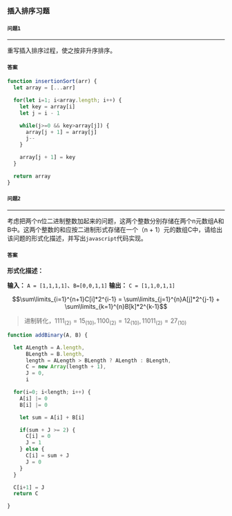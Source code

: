 ### 插入排序习题

#### `问题1`

***

重写插入排序过程，使之按非升序排序。

#### `答案`

``` javascript
function insertionSort(arr) {
  let array = [...arr]

  for(let i=1; i<array.length; i++) {
    let key = array[i]
    let j = i - 1

    while(j>=0 && key>array[j]) {
      array[j + 1] = array[j]
      j--
    }

    array[j + 1] = key
  }

  return array
}
```

#### `问题2`

***

考虑把两个n位二进制整数加起来的问题，这两个整数分别存储在两个n元数组A和B中。这两个整数的和应按二进制形式存储在一个（n + 1）元的数组C中，请给出该问题的形式化描述，并写出`javascript`代码实现。


#### `答案`

**形式化描述：**

**输入：**  `A = [1,1,1,1]`、`B=[0,0,1,1]`
**输出：** `C = [1,1,0,1,1]`

$$\sum\limits_{i=1}^{n+1}C[i]*2^{i-1} = \sum\limits_{j=1}^{n}A[j]*2^{j-1} + \sum\limits_{k=1}^{n}B[k]*2^{k-1}$$ 

> 进制转化，$1111_{(2)}  =  15_{(10)},  1100_{(2)}  =  12_{(10)}, 11011_{(2)}  =  27_{(10)}$

``` javascript
function addBinary(A, B) {

  let ALength = A.length,
      BLength = B.length,
      length = ALength > BLength ? ALength : BLength,
      C = new Array(length + 1),
      J = 0,
      i

  for(i=0; i<length; i++) {
    A[i] |= 0
    B[i] |= 0

    let sum = A[i] + B[i]

    if(sum + J >= 2) {
      C[i] = 0
      J = 1
    } else {
      C[i] = sum + J
      J = 0
    }
  }

  C[i+1] = J
  return C

}
```




